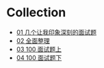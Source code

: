 # Collection

- [01 几个让我印象深刻的面试题](01-几个让我印象深刻的面试题.md)
- [02 全面整理](02-全面整理.md)
- [03 100 面试题上](03-100面试题上.md)
- [04 100 面试题下](04-100面试题下.md)
